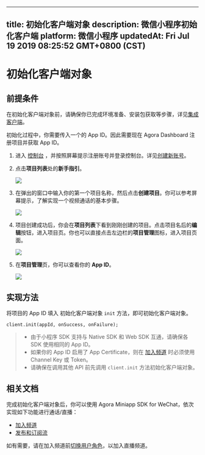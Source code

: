 
---
title: 初始化客户端对象
description: 微信小程序初始化客户端
platform: 微信小程序
updatedAt: Fri Jul 19 2019 08:25:52 GMT+0800 (CST)
---
# 初始化客户端对象
## 前提条件

在初始化客户端对象前，请确保你已完成环境准备、安装包获取等步骤，详见[集成客户端](../../cn/Interactive%20Broadcast/miniapp_video.md)。

初始化过程中，你需要传入一个的 App ID。因此需要现在 Agora Dashboard 注册项目并获取 App ID。

1. 进入 [控制台](https://dashboard.agora.io/) ，并按照屏幕提示注册账号并登录控制台。详见[创建新账号](../../cn/Interactive%20Broadcast/sign_in_and_sign_up.md)。
2. 点击**项目列表**处的**新手指引**。

	![](https://web-cdn.agora.io/docs-files/1563521764570)

3. 在弹出的窗口中输入你的第一个项目名称，然后点击**创建项目**。你可以参考屏幕提示，了解实现一个视频通话的基本步骤。

	![](https://web-cdn.agora.io/docs-files/1563521821078)

4. 项目创建成功后，你会在**项目列表**下看到刚刚创建的项目。点击项目名后的**编辑**按钮，进入项目页。你也可以直接点击左边栏的**项目管理**图标，进入项目页面。

	![](https://web-cdn.agora.io/docs-files/1563522909895)

5. 在**项目管理**页，你可以查看你的 **App ID**。

	![](https://web-cdn.agora.io/docs-files/1563522556558)


## 实现方法
将项目的 App ID 填入 初始化客户端对象 `init` 方法，即可初始化客户端对象。

```
client.init(appId, onSuccess, onFailure);
```

> - 由于小程序 SDK 支持与 Native SDK 和 Web SDK 互通，请确保各 SDK 使用相同的 App ID。
> - 如果你的 App ID 启用了 App Certificate，则在 [加入频道](../../cn/Interactive%20Broadcast/join_live_mini.md) 时必须使用 Channel Key 或 Token。
> - 请确保在调用其他 API 前先调用 `client.init` 方法初始化客户端对象。


## 相关文档

完成初始化客户端对象后，你可以使用 Agora Miniapp SDK for WeChat，依次实现如下功能进行通话/直播：

- [加入频道](../../cn/Interactive%20Broadcast/join_mini.md)
- [发布和订阅流](../../cn/Interactive%20Broadcast/publish_mini.md)

如有需要，请在加入频道前[切换用户角色](../../cn/Interactive%20Broadcast/role_mini.md)，以加入直播频道。
